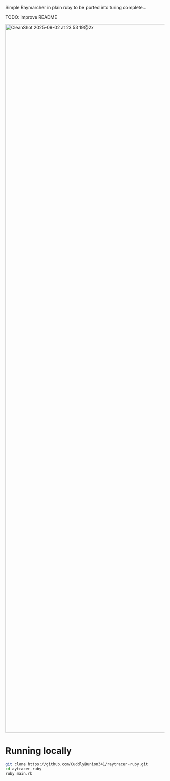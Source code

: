 Simple Raymarcher in plain ruby to be ported into turing complete...

TODO: improve README

<img width="2250" height="2234" alt="CleanShot 2025-09-02 at 23 53 19@2x" src="https://github.com/user-attachments/assets/d31ce2ee-838a-4a7f-b588-d2bf2cc0df53" />


# Running locally

```bash
git clone https://github.com/CuddlyBunion341/raytracer-ruby.git
cd aytracer-ruby
ruby main.rb
```
